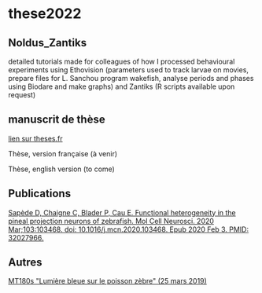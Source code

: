 # these2022

## Noldus_Zantiks

detailed tutorials made for colleagues of how I processed behavioural experiments using Ethovision (parameters used to track larvae on movies, prepare files for L. Sanchou program wakefish, analyse periods and phases using Biodare and make graphs) and Zantiks (R scripts available upon request)

## manuscrit de thèse

[lien sur theses.fr](http://www.theses.fr/s294467)

Thèse, version française (à venir)

Thèse, english version (to come)

## Publications

[Sapède D, Chaigne C, Blader P, Cau E. Functional heterogeneity in the pineal projection neurons of zebrafish. Mol Cell Neurosci. 2020 Mar;103:103468. doi: 10.1016/j.mcn.2020.103468. Epub 2020 Feb 3. PMID: 32027966.](https://pubmed.ncbi.nlm.nih.gov/32027966/)

## Autres

[MT180s "Lumière bleue sur le poisson zèbre" (25 mars 2019)](https://www.youtube.com/watch?v=e2V6eqhe0zY)
